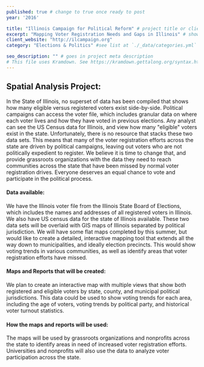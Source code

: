```yaml
---
published: true # change to true once ready to post
year: '2016'

title: "Illinois Campaign for Political Reform" # project title or client name
excerpt: "Mapping Voter Registration Needs and Gaps in Illinois" # shows on project list page
client_website: "http://ilcampaign.org"
category: "Elections & Politics" #see list at `./_data/categories.yml`

seo_description: "" # goes in project meta description
# This file uses Kramdown. See https://kramdown.gettalong.org/syntax.html for syntax
---
```


## Spatial Analysis Project:
In the State of Illinois, no superset of data has been compiled that shows how many eligible versus registered voters exist side-by-side. Political campaigns can access the voter file, which includes granular data on where each voter lives and how they have voted in previous elections. Any analyst can see the US Census data for Illinois, and view how many "eligible" voters exist in the state. Unfortunately, there is no resource that stacks these two data sets. This means that many of the voter registration efforts across the state are driven by political campaigns, leaving out voters who are not politically expedient to register. We believe it is time to change that, and provide grassroots organizations with the data they need to reach communities across the state that have been missed by normal voter registration drives. Everyone deserves an equal chance to vote and participate in the political process.

#### Data available:
We have the Illinois voter file from the Illinois State Board of Elections, which includes the names and addresses of all registered voters in Illinois. We also have US census data for the state of Illinois available. These two data sets will be overlaid with GIS maps of Illinois separated by political jurisdiction. We will have some flat maps completed by this summer, but would like to create a detailed, interactive mapping tool that extends all the way down to municipalities, and ideally election precincts. This would show voting trends in various communities, as well as identify areas that voter registration efforts have missed.

#### Maps and Reports that will be created:
We plan to create an interactive map with multiple views that show both registered and eligible voters by state, county, and municipal political jurisdictions. This data could be used to show voting trends for each area, including the age of voters, voting trends by political party, and historical voter turnout statistics.

#### How the maps and reports will be used:
The maps will be used by grassroots organizations and nonprofits across the state to identify areas in need of increased voter registration efforts. Universities and nonprofits will also use the data to analyze voter participation across the state.
